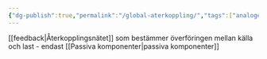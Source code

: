 ```yaml
---
{"dg-publish":true,"permalink":"/global-aterkoppling/","tags":["analogelektronik"]}
---
```


[[feedback\|Återkopplingsnätet]] som bestämmer överföringen mellan källa och last - endast [[Passiva komponenter\|passiva komponenter]]